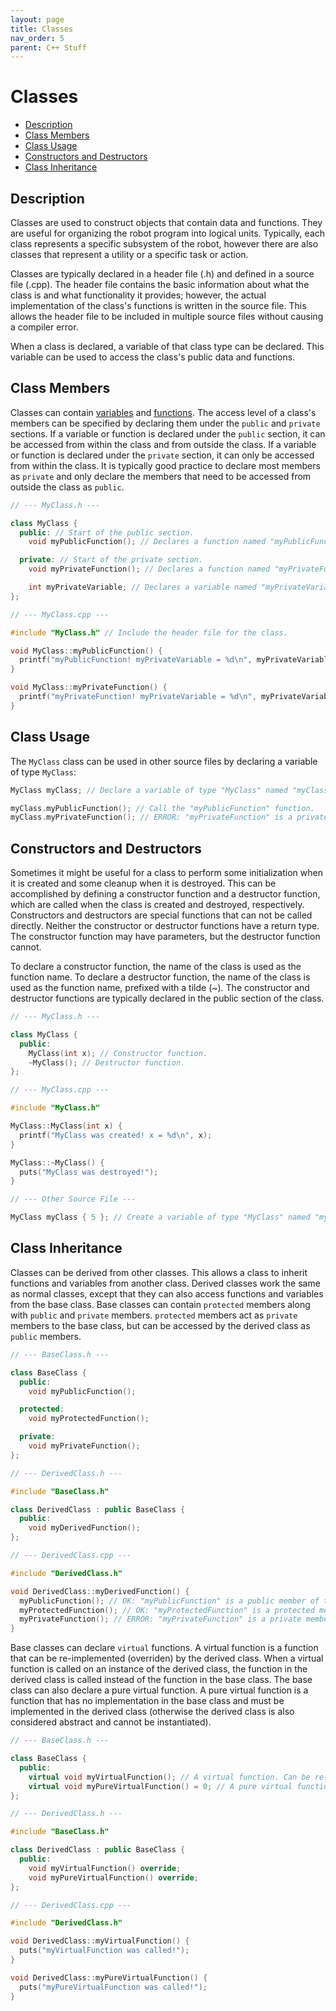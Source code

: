 ```yaml
---
layout: page
title: Classes
nav_order: 5
parent: C++ Stuff
---
```


# Classes

* [Description](#description)
* [Class Members](#class-members)
* [Class Usage](#class-usage)
* [Constructors and Destructors](#constructors-and-destructors)
* [Class Inheritance](#class-inheritance)

## Description

Classes are used to construct objects that contain data and functions. They are useful for organizing the robot program into logical units. Typically, each class represents a specific subsystem of the robot, however there are also classes that represent a utility or a specific task or action.

Classes are typically declared in a header file (.h) and defined in a source file (.cpp). The header file contains the basic information about what the class is and what functionality it provides; however, the actual implementation of the class's functions is written in the source file. This allows the header file to be included in multiple source files without causing a compiler error.

When a class is declared, a variable of that class type can be declared. This variable can be used to access the class's public data and functions.

## Class Members

Classes can contain [variables](/cpp_stuff/variables) and [functions](/cpp_stuff/functions). The access level of a class's members can be specified by declaring them under the `public` and `private` sections. If a variable or function is declared under the `public` section, it can be accessed from within the class and from outside the class. If a variable or function is declared under the `private` section, it can only be accessed from within the class. It is typically good practice to declare most members as `private` and only declare the members that need to be accessed from outside the class as `public`.

```cpp 
// --- MyClass.h ---

class MyClass {
  public: // Start of the public section.
    void myPublicFunction(); // Declares a function named "myPublicFunction" that can be accessed from inside and outside the class.

  private: // Start of the private section.
    void myPrivateFunction(); // Declares a function named "myPrivateFunction" that can only be accessed from inside the class.

    int myPrivateVariable; // Declares a variable named "myPrivateVariable" that can only be accessed from inside the class.
};

// --- MyClass.cpp ---

#include "MyClass.h" // Include the header file for the class.

void MyClass::myPublicFunction() {
  printf("myPublicFunction! myPrivateVariable = %d\n", myPrivateVariable);
}

void MyClass::myPrivateFunction() {
  printf("myPrivateFunction! myPrivateVariable = %d\n", myPrivateVariable);
}
```

## Class Usage

The `MyClass` class can be used in other source files by declaring a variable of type `MyClass`:

```cpp
MyClass myClass; // Declare a variable of type "MyClass" named "myClass".

myClass.myPublicFunction(); // Call the "myPublicFunction" function.
myClass.myPrivateFunction(); // ERROR: "myPrivateFunction" is a private function, so it cannot be called from outside the class.
```

## Constructors and Destructors

Sometimes it might be useful for a class to perform some initialization when it is created and some cleanup when it is destroyed. This can be accomplished by defining a constructor function and a destructor function, which are called when the class is created and destroyed, respectively. Constructors and destructors are special functions that can not be called directly. Neither the constructor or destructor functions have a return type. The constructor function may have parameters, but the destructor function cannot.

To declare a constructor function, the name of the class is used as the function name. To declare a destructor function, the name of the class is used as the function name, prefixed with a tilde (~). The constructor and destructor functions are typically declared in the public section of the class.

```cpp
// --- MyClass.h ---

class MyClass {
  public:
    MyClass(int x); // Constructor function.
    ~MyClass(); // Destructor function.
};

// --- MyClass.cpp ---

#include "MyClass.h"

MyClass::MyClass(int x) {
  printf("MyClass was created! x = %d\n", x);
}

MyClass::~MyClass() {
  puts("MyClass was destroyed!");
}

// --- Other Source File ---

MyClass myClass { 5 }; // Create a variable of type "MyClass" named "myClass" and call the constructor function with the parameter "5".
```

## Class Inheritance

Classes can be derived from other classes. This allows a class to inherit functions and variables from another class. Derived classes work the same as normal classes, except that they can also access functions and variables from the base class. Base classes can contain `protected` members along with `public` and `private` members. `protected` members act as `private` members to the base class, but can be accessed by the derived class as `public` members.

```cpp
// --- BaseClass.h ---

class BaseClass {
  public:
    void myPublicFunction();

  protected:
    void myProtectedFunction();

  private:
    void myPrivateFunction();
};

// --- DerivedClass.h ---

#include "BaseClass.h"

class DerivedClass : public BaseClass {
  public:
    void myDerivedFunction();
};

// --- DerivedClass.cpp ---

#include "DerivedClass.h"

void DerivedClass::myDerivedFunction() {
  myPublicFunction(); // OK: "myPublicFunction" is a public member of the base class.
  myProtectedFunction(); // OK: "myProtectedFunction" is a protected member of the base class, but can be accessed by the derived class as a public member.
  myPrivateFunction(); // ERROR: "myPrivateFunction" is a private member of the base class, so it cannot be accessed by the derived class.
}
```

Base classes can declare `virtual` functions. A virtual function is a function that can be re-implemented (overriden) by the derived class. When a virtual function is called on an instance of the derived class, the function in the derived class is called instead of the function in the base class. The base class can also declare a pure virtual function. A pure virtual function is a function that has no implementation in the base class and must be implemented in the derived class (otherwise the derived class is also considered abstract and cannot be instantiated).

```cpp
// --- BaseClass.h ---

class BaseClass {
  public:
    virtual void myVirtualFunction(); // A virtual function. Can be re-implemented in the derived class.
    virtual void myPureVirtualFunction() = 0; // A pure virtual function. Must be re-implemented in the derived class.
};

// --- DerivedClass.h ---

#include "BaseClass.h"

class DerivedClass : public BaseClass {
  public:
    void myVirtualFunction() override;
    void myPureVirtualFunction() override;
};

// --- DerivedClass.cpp ---

#include "DerivedClass.h"

void DerivedClass::myVirtualFunction() {
  puts("myVirtualFunction was called!");
}

void DerivedClass::myPureVirtualFunction() {
  puts("myPureVirtualFunction was called!");
}
```
